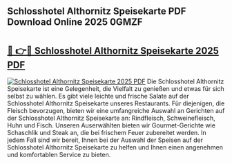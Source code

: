 ## Schlosshotel Althornitz Speisekarte PDF Download Online 2025 0GMZF

# <h2><a href="http://gccd8o.nevu.top/?p=Schlosshotel+Althornitz+Speisekarte">🔗 👉🔴 Schlosshotel Althornitz Speisekarte 2025 PDF</a></h2>

[![Schlosshotel Althornitz Speisekarte 2025 PDF](https://i.imgur.com/dBaPXMq.png)](http://gccd8o.nevu.top/?p=Schlosshotel+Althornitz+Speisekarte)
Die Schlosshotel Althornitz Speisekarte ist eine Gelegenheit, die Vielfalt zu genießen und etwas für sich selbst zu wählen. Es gibt viele leichte und frische Salate auf der Schlosshotel Althornitz Speisekarte unseres Restaurants. Für diejenigen, die Fleisch bevorzugen, bieten wir eine umfangreiche Auswahl an Gerichten auf der Schlosshotel Althornitz Speisekarte an: Rindfleisch, Schweinefleisch, Huhn und Fisch. Unseren Auserwählten bieten wir Gourmet-Gerichte wie Schaschlik und Steak an, die bei frischem Feuer zubereitet werden. In jedem Fall sind wir bereit, Ihnen bei der Auswahl der Speisen auf der Schlosshotel Althornitz Speisekarte zu helfen und Ihnen einen angenehmen und komfortablen Service zu bieten.
